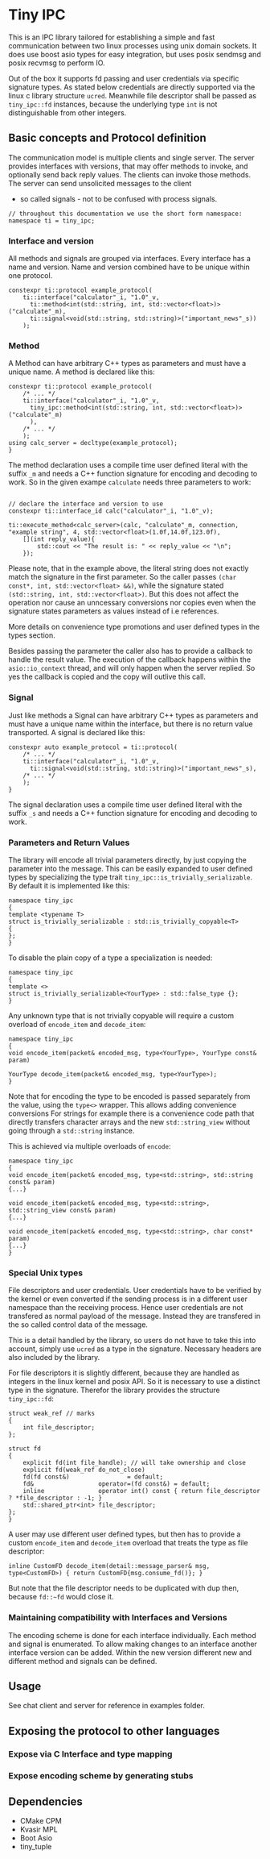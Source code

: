 # Tiny IPC

This is an IPC library tailored for establishing a simple and fast communication
between two linux processes using unix domain sockets. It does use boost asio types
for easy integration, but uses posix sendmsg and posix recvmsg to perform IO.

Out of the box it supports fd passing and user credentials via specific signature types.
As stated below credentials are directly supported via the linux c library structure
`ucred`. Meanwhile file descriptor shall be passed as `tiny_ipc::fd` instances, because
the underlying type `int` is not distinguishable from other integers.

## Basic concepts and Protocol definition

The communication model is multiple clients and single server. The server provides interfaces
with versions, that may offer methods to invoke, and optionally send back reply values.
The clients can invoke those methods. The server can send unsolicited messages to the client
- so called signals - not to be confused with process signals. 

```
// throughout this documentation we use the short form namespace:
namespace ti = tiny_ipc;
```

### Interface and version

All methods and signals are grouped via interfaces. Every interface has a name and version. 
Name and version combined have to be unique within one protocol. 
```
constexpr ti::protocol example_protocol( 
    ti::interface("calculator"_i, "1.0"_v,
      ti::method<int(std::string, int, std::vector<float>)>("calculate"_m),
      ti::signal<void(std::string, std::string)>("important_news"_s))
    );
```
 
### Method

A Method can have arbitrary C++ types as parameters and must have a unique name. 
A method is declared like this:

```
constexpr ti::protocol example_protocol( 
    /* ... */
    ti::interface("calculator"_i, "1.0"_v,
      tiny_ipc::method<int(std::string, int, std::vector<float>)>("calculate"_m)
      ),
    /* ... */
    );
using calc_server = decltype(example_protocol);
}
```

The method declaration uses a compile time user defined literal with the suffix `_m`
and needs a C++ function signature for encoding and decoding to work. So in the given
exampe `calculate` needs three parameters to work:

```

// declare the interface and version to use
constexpr ti::interface_id calc("calculator"_i, "1.0"_v);

ti::execute_method<calc_server>(calc, "calculate"_m, connection, "example string", 4, std::vector<float>(1.0f,14.0f,123.0f), 
    [](int reply_value){
        std::cout << "The result is: " << reply_value << "\n";
    });

```

Please note, that in the example above, the literal string does not exactly match the signature in the first parameter.
So the caller passes `(char const*, int, std::vector<float> &&)`, while the signature stated `(std::string, int, std::vector<float>)`. 
But this does not affect the operation nor cause an unncessary conversions nor copies even when the signature states parameters as 
values instead of i.e references. 

More details on convenience type promotions and user defined types in the types section.

Besides passing the parameter the caller also has to provide a callback to handle the result value.
The execution of the callback happens within the `asio::io_context` thread, and will only happen when 
the server replied. So yes the callback is copied and the copy will outlive this call.

### Signal

Just like methods a Signal can have arbitrary C++ types as parameters and must have 
a unique name within the interface, but there is no return value transported.
A signal is declared like this:

```
constexpr auto example_protocol = ti::protocol( 
    /* ... */
    ti::interface("calculator"_i, "1.0"_v,
      ti::signal<void(std::string, std::string)>("important_news"_s),
    /* ... */
    );
}
```

The signal declaration uses a compile time user defined literal with the suffix `_s`
and needs a C++ function signature for encoding and decoding to work.

### Parameters and Return Values

The library will encode all trivial parameters directly, by just copying the parameter
into the message. This can be easily expanded to user defined types by specializing the
type trait `tiny_ipc::is_trivially_serializable`. 
By default it is implemented like this:
```
namespace tiny_ipc
{
template <typename T>
struct is_trivially_serializable : std::is_trivially_copyable<T>
{
};
}
```
To disable the plain copy of a type a specialization is needed: 
```
namespace tiny_ipc
{
template <>
struct is_trivially_serializable<YourType> : std::false_type {};
}
```
Any unknown type that is not trivially copyable will require a custom overload
of `encode_item` and `decode_item`:

```
namespace tiny_ipc
{
void encode_item(packet& encoded_msg, type<YourType>, YourType const& param)

YourType decode_item(packet& encoded_msg, type<YourType>);
}
```

Note that for encoding the type to be encoded is passed separately from the 
value, using the `type<>` wrapper. This allows adding convenience conversions
For strings for example there is a convenience code path that directly transfers
character arrays and the new `std::string_view` without going through a 
`std::string` instance. 

This is achieved via multiple overloads of `encode`:

```
namespace tiny_ipc
{
void encode_item(packet& encoded_msg, type<std::string>, std::string const& param)
{...}

void encode_item(packet& encoded_msg, type<std::string>, std::string_view const& param)
{...}

void encode_item(packet& encoded_msg, type<std::string>, char const* param)
{...}
}
```


### Special Unix types

File descriptors and user credentials.
User credentials have to be verified by the kernel or even converted if the sending process
is in a different user namespace than the receiving process. Hence user credentials
are not transfered as normal payload of the message. Instead they are transfered
in the so called control data of the message. 

This is a detail handled by the library, so users do not have to take this into account, simply use 
`ucred` as a type in the signature. Necessary headers are also included by the library. 

For file descriptors it is slightly different, because they are handled as integers in the linux 
kernel and posix API. So it is necessary to use a distinct type in the signature. Therefor the 
library provides the structure `tiny_ipc::fd`:
```
struct weak_ref // marks
{
    int file_descriptor;
};

struct fd
{
    explicit fd(int file_handle); // will take ownership and close
    explicit fd(weak_ref do_not_close)
    fd(fd const&)                = default;
    fd&                  operator=(fd const&) = default;
    inline               operator int() const { return file_descriptor ? *file_descriptor : -1; }
    std::shared_ptr<int> file_descriptor;
};
}
```

A user may use different user defined types, but then has to provide a custom `encode_item` and `decode_item`
overload that treats the type as file descriptor:

```
inline CustomFD decode_item(detail::message_parser& msg, type<CustomFD>) { return CustomFD{msg.consume_fd()}; }
```

But note that the file descriptor needs to be duplicated with dup then, because `fd::~fd` would close it.

### Maintaining compatibility with Interfaces and Versions

The encoding scheme is done for each interface individually. Each method and signal is enumerated. 
To allow making changes to an interface another interface version can be added. 
Within the new version different new and different method and signals can be defined.

## Usage

See chat client and server for reference in examples folder.

## Exposing the protocol to other languages

### Expose via C Interface and type mapping



### Expose encoding scheme by generating stubs

## Dependencies

* CMake CPM
* Kvasir MPL
* Boot Asio
* tiny\_tuple
